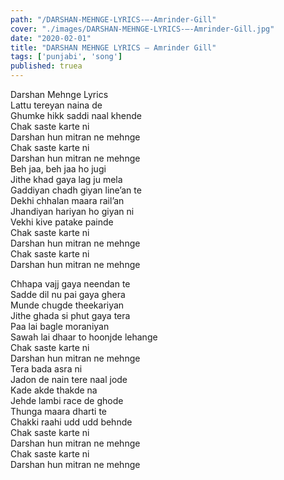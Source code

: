 ```yaml
---
path: "/DARSHAN-MEHNGE-LYRICS-–-Amrinder-Gill"
cover: "./images/DARSHAN-MEHNGE-LYRICS-–-Amrinder-Gill.jpg"
date: "2020-02-01"
title: "DARSHAN MEHNGE LYRICS – Amrinder Gill"
tags: ['punjabi', 'song']
published: truea
---
```

  
Darshan Mehnge Lyrics  
Lattu tereyan naina de  
Ghumke hikk saddi naal khende  
Chak saste karte ni  
Darshan hun mitran ne mehnge  
Chak saste karte ni  
Darshan hun mitran ne mehnge  
Beh jaa, beh jaa ho jugi  
Jithe khad gaya lag ju mela  
Gaddiyan chadh giyan line’an te  
Dekhi chhalan maara rail’an  
Jhandiyan hariyan ho giyan ni  
Vekhi kive patake painde  
Chak saste karte ni  
Darshan hun mitran ne mehnge  
Chak saste karte ni  
Darshan hun mitran ne mehnge  
  
  
  
  
  
  
Chhapa vajj gaya neendan te  
Sadde dil nu pai gaya ghera  
Munde chugde theekariyan  
Jithe ghada si phut gaya tera  
Paa lai bagle moraniyan  
Sawah lai dhaar to hoonjde lehange  
Chak saste karte ni  
Darshan hun mitran ne mehnge  
Tera bada asra ni  
Jadon de nain tere naal jode  
Kade akde thakde na  
Jehde lambi race de ghode  
Thunga maara dharti te  
Chakki raahi udd udd behnde  
Chak saste karte ni  
Darshan hun mitran ne mehnge  
Chak saste karte ni  
Darshan hun mitran ne mehnge  
